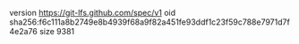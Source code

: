 version https://git-lfs.github.com/spec/v1
oid sha256:f6c111a8b2749e8b4939f68a9f82a451fe93ddf1c23f59c788e7971d7f4e2a76
size 9381
